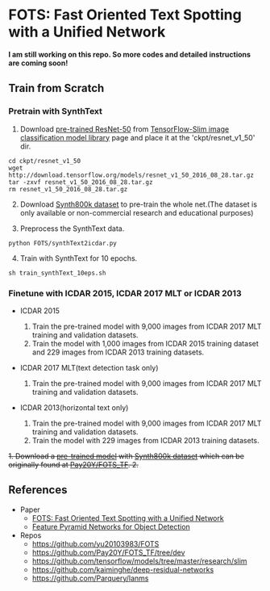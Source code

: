 # FOTS: Fast Oriented Text Spotting with a Unified Network

**I am still working on this repo. So more codes and detailed instructions are coming soon!**

## Train from Scratch
### Pretrain with SynthText
1. Download [pre-trained ResNet-50](http://download.tensorflow.org/models/resnet_v1_50_2016_08_28.tar.gz) from [TensorFlow-Slim image classification model library](https://github.com/tensorflow/models/tree/master/research/slim) page and place it at the 'ckpt/resnet_v1_50' dir.<br>
```
cd ckpt/resnet_v1_50
wget http://download.tensorflow.org/models/resnet_v1_50_2016_08_28.tar.gz
tar -zxvf resnet_v1_50_2016_08_28.tar.gz
rm resnet_v1_50_2016_08_28.tar.gz
```
2. Download [Synth800k dataset](https://www.robots.ox.ac.uk/~vgg/data/scenetext/) to pre-train the whole net.(The dataset is only available or non-commercial research and educational purposes)<br>

3. Preprocess the SynthText data.<br>
``` 
python FOTS/synthText2icdar.py
```

4. Train with SynthText for 10 epochs.<br>
```
sh train_synthText_10eps.sh
```

### Finetune with ICDAR 2015, ICDAR 2017 MLT or ICDAR 2013
- ICDAR 2015
  1. Train the pre-trained model with 9,000 images from ICDAR 2017 MLT training and validation datasets.
  2. Train the model with 1,000 images from ICDAR 2015 training dataset and 229 images from ICDAR 2013 training datasets.
  
- ICDAR 2017 MLT(text detection task only)
  1. Train the pre-trained model with 9,000 images from ICDAR 2017 MLT training and validation datasets.
  
- ICDAR 2013(horizontal text only)
  1. Train the pre-trained model with 9,000 images from ICDAR 2017 MLT training and validation datasets.
  2. Train the model with 229 images from ICDAR 2013 training datasets.

~~1. Download a [pre-trained model](https://github.com/Pay20Y/FOTS_TF/releases/download/v2/SynthText_6_epochs.tar) with [Synth800k dataset](https://www.robots.ox.ac.uk/~vgg/data/scenetext/) which can be originally found at [Pay20Y/FOTS_TF](https://github.com/Pay20Y/FOTS_TF/tree/dev).
2.~~


## References
- Paper
  - [FOTS: Fast Oriented Text Spotting with a Unified Network](https://arxiv.org/pdf/1801.01671.pdf)<br>
  - [Feature Pyramid Networks for Object Detection](https://arxiv.org/pdf/1612.03144.pdf)<br>
- Repos
  - https://github.com/yu20103983/FOTS<br>
  - https://github.com/Pay20Y/FOTS_TF/tree/dev<br>
  - https://github.com/tensorflow/models/tree/master/research/slim<br>
  - https://github.com/kaiminghe/deep-residual-networks<br>
  - https://github.com/Parquery/lanms<br>
